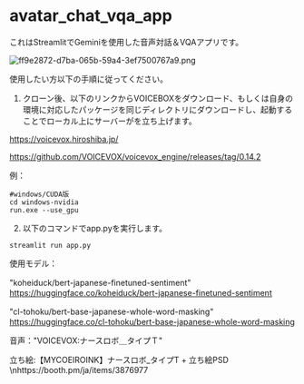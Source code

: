 # avatar_chat_vqa_app

これはStreamlitでGeminiを使用した音声対話＆VQAアプリです。

![ff9e2872-d7ba-065b-59a4-3ef7500767a9.png](https://qiita-image-store.s3.ap-northeast-1.amazonaws.com/0/3523467/f38adc06-3426-9057-6344-09d1722f486a.png)


使用したい方以下の手順に従ってください。

1. クローン後、以下のリンクからVOICEBOXをダウンロード、もしくは自身の環境に対応したパッケージを同じディレクトリにダウンロードし、起動することでローカル上にサーバーがを立ち上げます。

https://voicevox.hiroshiba.jp/

https://github.com/VOICEVOX/voicevox_engine/releases/tag/0.14.2

例：

```
#windows/CUDA版
cd windows-nvidia
run.exe --use_gpu
```

2. 以下のコマンドでapp.pyを実行します。

```python:python
streamlit run app.py
```

使用モデル：

"koheiduck/bert-japanese-finetuned-sentiment"　
https://huggingface.co/koheiduck/bert-japanese-finetuned-sentiment

"cl-tohoku/bert-base-japanese-whole-word-masking"　
https://huggingface.co/cl-tohoku/bert-base-japanese-whole-word-masking

音声："VOICEVOX:ナースロボ＿タイプＴ"

立ち絵:【MYCOEIROINK】ナースロボ_タイプT + 立ち絵PSD
\nhttps://booth.pm/ja/items/3876977

